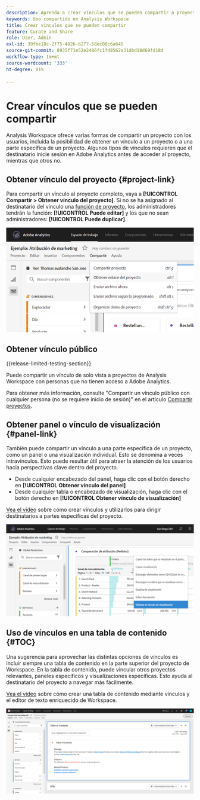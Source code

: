```yaml
---
description: Aprenda a crear vínculos que se pueden compartir a proyectos o visualizaciones
keywords: Uso compartido en Analysis Workspace
title: Crear vínculos que se pueden compartir
feature: Curate and Share
role: User, Admin
exl-id: 39fbe18c-2f75-4026-b277-58ec08c6a645
source-git-commit: 8935f71e52e2486fc1fd8562a31dbd18d69fd18d
workflow-type: tm+mt
source-wordcount: '333'
ht-degree: 81%

---
```


# Crear vínculos que se pueden compartir

Analysis Workspace ofrece varias formas de compartir un proyecto con los usuarios, incluida la posibilidad de obtener un vínculo a un proyecto o a una parte específica de un proyecto. Algunos tipos de vínculos requieren que el destinatario inicie sesión en Adobe Analytics antes de acceder al proyecto, mientras que otros no.

## Obtener vínculo del proyecto {#project-link}

Para compartir un vínculo al proyecto completo, vaya a **[!UICONTROL Compartir > Obtener vínculo del proyecto]**. Si no se ha asignado al destinatario del vínculo una [función de proyecto](https://experienceleague.adobe.com/docs/analytics/analyze/analysis-workspace/curate-share/share-projects.html?lang=es), los administradores tendrán la función: **[!UICONTROL Puede editar]** y los que no sean administradores: **[!UICONTROL Puede duplicar]**.

![](assets/get-project-link.png)

## Obtener vínculo público

{{release-limited-testing-section}}

Puede compartir un vínculo de solo vista a proyectos de Analysis Workspace con personas que no tienen acceso a Adobe Analytics.

Para obtener más información, consulte &quot;Compartir un vínculo público con cualquier persona (no se requiere inicio de sesión)&quot; en el artículo [Compartir proyectos](/help/analyze/analysis-workspace/curate-share/share-projects.md).

## Obtener panel o vínculo de visualización {#panel-link}

También puede compartir un vínculo a una parte específica de un proyecto, como un panel o una visualización individual. Esto se denomina a veces intravínculos. Esto puede resultar útil para atraer la atención de los usuarios hacia perspectivas clave dentro del proyecto.

* Desde cualquier encabezado del panel, haga clic con el botón derecho en **[!UICONTROL Obtener vínculo del panel]**
* Desde cualquier tabla o encabezado de visualización, haga clic con el botón derecho en **[!UICONTROL Obtener vínculo de visualización]**

[Vea el vídeo](https://experienceleague.adobe.com/docs/analytics-learn/tutorials/analysis-workspace/visualizations/intra-linking-in-analysis-workspace.html?lang=es) sobre cómo crear vínculos y utilizarlos para dirigir destinatarios a partes específicas del proyecto.

![](assets/get-viz-link.png)

## Uso de vínculos en una tabla de contenido {#TOC}

Una sugerencia para aprovechar las distintas opciones de vínculos es incluir siempre una tabla de contenido en la parte superior del proyecto de Workspace. En la tabla de contenido, puede vincular otros proyectos relevantes, paneles específicos y visualizaciones específicas. Esto ayuda al destinatario del proyecto a navegar más fácilmente.

[Vea el vídeo](https://experienceleague.adobe.com/docs/analytics-learn/tutorials/analysis-workspace/navigating-workspace-projects/create-a-toc-in-analysis-workspace.html?lang=es) sobre cómo crear una tabla de contenido mediante vínculos y el editor de texto enriquecido de Workspace.

![](assets/toc.png)
